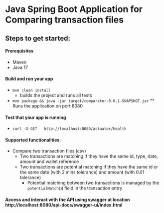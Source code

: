 # Java Spring Boot Application for Comparing transaction files

## Steps to get started:

#### Prerequisites
- Maven
- Java 17

#### Build and run your app
- `mvn clean install`
    - builds the project and runs all tests
- `mvn package && java -jar target/comparator-0.0.1-SNAPSHOT.jar`
  ** Runs the application on port 8080

#### Test that your app is running
- `curl -X GET   http://localhost:8080/actuator/health`

#### Supported functionalities:
- Compare two transaction files (csv)
  - Two transactions are matching if they have the same id, type, date, amount and wallet reference
  - Two transactions are potential matching if they have the same id or the same date (with 2 mins tolerance) and amount (with 0.01 tolerance)
    - Potential matching between two transactions is managed by the `potentialMatchId` field in the transaction entry

#### Access and interact with the API using swagger at location http://localhost:8080/api-docs/swagger-ui/index.html